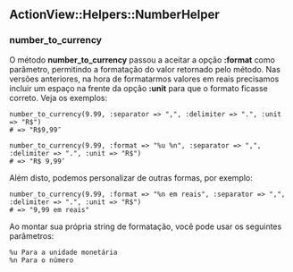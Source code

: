 ## ActionView::Helpers::NumberHelper

### number\_to\_currency

O método **number\_to\_currency** passou a aceitar a opção **:format** como parâmetro, permitindo a formatação do valor retornado pelo método. Nas versões anteriores, na hora de formatarmos valores em reais precisamos incluir um espaço na frente da opção **:unit** para que o formato ficasse correto. Veja os exemplos:

	number_to_currency(9.99, :separator => ",", :delimiter => ".", :unit => "R$")
	# => "R$9,99″

	number_to_currency(9.99, :format => "%u %n", :separator => ",", :delimiter => ".", :unit => "R$")
	# => "R$ 9,99″
	
Além disto, podemos personalizar de outras formas, por exemplo:

	number_to_currency(9.99, :format => "%n em reais", :separator => ",", :delimiter => ".", :unit => "R$")
	# => "9,99 em reais"

Ao montar sua própria string de formatação, você pode usar os seguintes parâmetros:

	%u Para a unidade monetária
	%n Para o número